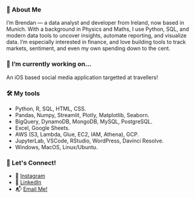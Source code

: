 ### 👋 About Me
I’m Brendan — a data analyst and developer from Ireland, now based in Munich. With a background in Physics and Maths, I use Python, SQL, and modern data tools to uncover insights, automate reporting, and visualize data. I’m especially interested in finance, and love building tools to track markets, sentiment, and even my own spending down to the cent.

### 🔭 I’m currently working on...
An iOS based social media application targetted at travellers! 

### 🛠️ My tools
- Python, R, SQL, HTML, CSS.
- Pandas, Numpy, Streamlit, Plotly, Matplotlib, Seaborn.
- BigQuery, DynamoDB, MongoDB, MySQL, PostgreSQL.
- Excel, Google Sheets.
- AWS (S3, Lambda, Glue, EC2, IAM, Athena), GCP.
- JupyterLab, VSCode, RStudio, WordPress, Davinci Resolve.
- Windows, MacOS, Linux/Ubuntu.

### 🤝 Let's Connect!
- 📸 [Instagram](https://instagram.com/bren.gall)
- 💼 [LinkedIn](https://www.linkedin.com/in/brengall99/)
- 📬 [Email Me!](mailto:brengall99@gmail.com)
